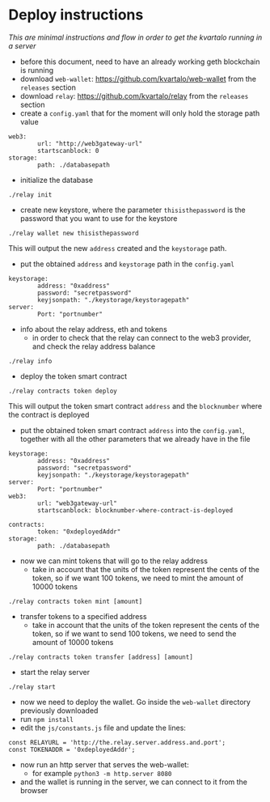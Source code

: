 # Deploy instructions
*This are minimal instructions and flow in order to get the kvartalo running in a server*

- before this document, need to have an already working geth blockchain is running
- download `web-wallet`: https://github.com/kvartalo/web-wallet from the `releases` section
- download `relay`: https://github.com/kvartalo/relay from the `releases` section
- create a `config.yaml` that for the moment will only hold the storage path value

```
web3:
        url: "http://web3gateway-url"
        startscanblock: 0
storage:
        path: ./databasepath
```

- initialize the database

```
./relay init
```

- create new keystore, where the parameter `thisisthepassword` is the password that you want to use for the keystore

```
./relay wallet new thisisthepassword
```

This will output the new `address` created and the `keystorage` path.

- put the obtained `address` and `keystorage` path in the `config.yaml`

```
keystorage:
        address: "0xaddress"
        password: "secretpassword"
        keyjsonpath: "./keystorage/keystoragepath"
server:
        Port: "portnumber"
```

- info about the relay address, eth and tokens
	- in order to check that the relay can connect to the web3 provider, and check the relay address balance

```
./relay info
```

- deploy the token smart contract

```
./relay contracts token deploy
```

This will output the token smart contract `address` and the `blocknumber` where the contract is deployed

- put the obtained token smart contract `address` into the `config.yaml`, together with all the other parameters that we already have in the file

```
keystorage:
        address: "0xaddress"
        password: "secretpassword"
        keyjsonpath: "./keystorage/keystoragepath"
server:
        Port: "portnumber"
web3:
        url: "web3gateway-url"
        startscanblock: blocknumber-where-contract-is-deployed

contracts:
        token: "0xdeployedAddr"
storage:
        path: ./databasepath
```

- now we can mint tokens that will go to the relay address
	- take in account that the units of the token represent the cents of the token, so if we want 100 tokens, we need to mint the amount of 10000 tokens

```
./relay contracts token mint [amount]
```

- transfer tokens to a specified address
	- take in account that the units of the token represent the cents of the token, so if we want to send 100 tokens, we need to send the amount of 10000 tokens

```
./relay contracts token transfer [address] [amount]
```

- start the relay server

```
./relay start
```


- now we need to deploy the wallet. Go inside the `web-wallet` directory previously downloaded
- run `npm install`
- edit the `js/constants.js` file and update the lines:

```
const RELAYURL = 'http://the.relay.server.address.and.port';
const TOKENADDR = '0xdeployedAddr';
```

- now run an http server that serves the web-wallet:
	- for example `python3 -m http.server 8080`
- and the wallet is running in the server, we can connect to it from the browser
